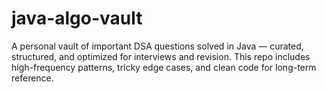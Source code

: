# java-algo-vault
A personal vault of important DSA questions solved in Java — curated, structured, and optimized for interviews and revision. This repo includes high-frequency patterns, tricky edge cases, and clean code for long-term reference.
